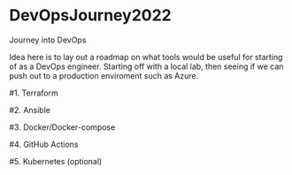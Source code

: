 # DevOpsJourney2022
Journey into DevOps

Idea here is to lay out a roadmap on what tools would be useful for starting of as a DevOps engineer. Starting off with a local lab, then seeing if we can push out to a production enviroment such as Azure.

#1. Terraform

#2. Ansible

#3. Docker/Docker-compose

#4. GitHub Actions

#5. Kubernetes (optional)
